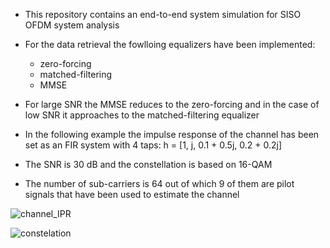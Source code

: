 - This repository contains an end-to-end system simulation for SISO OFDM system analysis
- For the data retrieval the fowlloing equalizers have been implemented:
     - zero-forcing
     - matched-filtering
     - MMSE
       
- For large SNR the MMSE reduces to the zero-forcing and in the case of low SNR it approaches to the matched-filtering equalizer 
- In the following example the impulse response of the channel has been set as an FIR system with 4 taps: h = [1,   j,   0.1 + 0.5j,   0.2 + 0.2j]
- The SNR is 30 dB and the constellation is based on 16-QAM
- The number of sub-carriers is 64 out of which 9 of them are pilot signals that have been used to estimate the channel


![channel_IPR](https://github.com/Shahrokh-Hamidi/OFDM-End-to-End-simulation/assets/156338354/b6c52572-c7b2-4b86-9660-9d1f35a93841)





![constelation](https://github.com/Shahrokh-Hamidi/OFDM-End-to-End-simulation/assets/156338354/1f23f1ef-795d-4de0-a0e4-d8985b7f7944)

